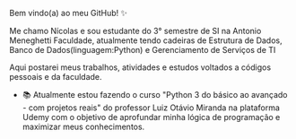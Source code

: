 Bem vindo(a) ao meu GitHub! ✨

Me chamo Nícolas e sou estudante do 3° semestre de SI na Antonio Meneghetti Faculdade, atualmente tendo cadeiras de Estrutura de Dados, Banco de Dados(linguagem:Python) e Gerenciamento de Serviços de TI

Aqui postarei meus trabalhos, atividades e estudos voltados a códigos pessoais e da faculdade.

- 📚 Atualmente estou fazendo o curso "Python 3 do básico ao avançado - com projetos reais" do professor Luiz Otávio Miranda na plataforma Udemy com o objetivo de aprofundar minha lógica de programação e maximizar meus conhecimentos.
